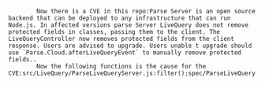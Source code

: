 
            Now there is a CVE in this repo:Parse Server is an open source backend that can be deployed to any infrastructure that can run Node.js. In affected versions parse Server LiveQuery does not remove protected fields in classes, passing them to the client. The LiveQueryController now removes protected fields from the client response. Users are advised to upgrade. Users unable t upgrade should use `Parse.Cloud.afterLiveQueryEvent` to manually remove protected fields..
            Now the following functions is the cause for the CVE:src/LiveQuery/ParseLiveQueryServer.js:filter();spec/ParseLiveQuery.spec.js:Promise.resolve();
            